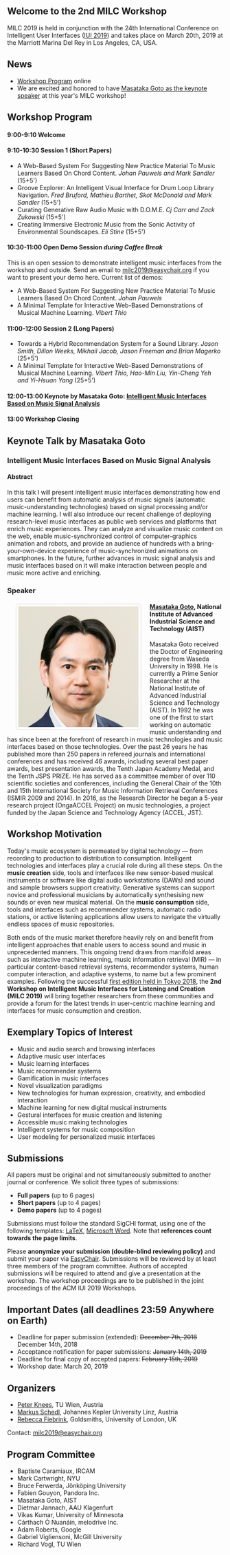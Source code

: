 ## Welcome to the 2nd MILC Workshop 
MILC 2019 is held in conjunction with the 24th International Conference on Intelligent User Interfaces ([IUI 2019](http://iui.acm.org/2019)) and takes place on March 20th, 2019 at the Marriott Marina Del Rey in Los Angeles, CA, USA. 

## News
- [Workshop Program](#workshop-program) online
- We are excited and honored to have [Masataka Goto as the keynote speaker](#keynote-talk-by-masataka-goto) at this year's MILC workshop!

## Workshop Program

#### 9:00-9:10	Welcome
#### 9:10-10:30 Session 1 (Short Papers)
- A Web-Based System For Suggesting New Practice Material To Music Learners Based On Chord Content. *Johan Pauwels and Mark Sandler* (15+5')
- Groove Explorer: An Intelligent Visual Interface for Drum Loop Library Navigation. *Fred Bruford, Mathieu Barthet, Skot McDonald and Mark Sandler* (15+5')
- Curating Generative Raw Audio Music with D.O.M.E. *Cj Carr and Zack Zukowski* (15+5')
- Creating Immersive Electronic Music from the Sonic Activity of Environmental Soundscapes. *Eli Stine* (15+5')

#### 10:30-11:00 Open Demo Session *during Coffee Break*
This is an open session to demonstrate intelligent music interfaces from the workshop and outside. Send an email to [milc2019@easychair.org](mailto:milc2019@easychair.org) if you want to present your demo here. Current list of demos: 
- A Web-Based System For Suggesting New Practice Material To Music Learners Based On Chord Content. *Johan Pauwels*
- A Minimal Template for Interactive Web-Based Demonstrations of Musical Machine Learning. *Vibert Thio*

#### 11:00-12:00 Session 2 (Long Papers)
- Towards a Hybrid Recommendation System for a Sound Library. *Jason Smith, Dillon Weeks, Mikhail Jacob, Jason Freeman and Brian Magerko* (25+5')
- A Minimal Template for Interactive Web-Based Demonstrations of Musical Machine Learning. *Vibert Thio, Hao-Min Liu, Yin-Cheng Yeh and Yi-Hsuan Yang* (25+5')

#### 12:00-13:00 Keynote by Masataka Goto: [Intelligent Music Interfaces Based on Music Signal Analysis](#keynote-talk-by-masataka-goto)

#### 13:00 Workshop Closing


## Keynote Talk by Masataka Goto
### Intelligent Music Interfaces Based on Music Signal Analysis

#### Abstract
In this talk I will present intelligent music interfaces demonstrating how end users can benefit from automatic analysis of music signals (automatic music-understanding technologies) based on signal processing and/or machine learning. I will also introduce our recent challenge of deploying research-level music interfaces as public web services and platforms that enrich music experiences. They can analyze and visualize music content on the web, enable music-synchronized control of computer-graphics animation and robots, and provide an audience of hundreds with a bring-your-own-device experience of music-synchronized animations on smartphones. In the future, further advances in music signal analysis and music interfaces based on it will make interaction between people and music more active and enriching.

### Speaker

<img src="/img/MasatakaGoto.jpg" alt="Masataka Goto" width="300" align="left" style="border: 1px solid #ddd; border-radius: 6px; padding: 5px; margin: 5px 20px; width: 280px;" />

#### [Masataka Goto](https://staff.aist.go.jp/m.goto/), National Institute of Advanced Industrial Science and Technology (AIST)
Masataka Goto received the Doctor of Engineering degree from Waseda University in 1998. He is currently a Prime Senior Researcher at the National Institute of Advanced Industrial Science and Technology (AIST). In 1992 he was one of the first to start working on automatic music understanding and has since been at the forefront of research in music technologies and music interfaces based on those technologies.
Over the past 26 years he has published more than 250 papers in refereed journals and international conferences and has received 46 awards, including several best paper awards, best presentation awards, the Tenth Japan Academy Medal, and the Tenth JSPS PRIZE. He has served as a committee member of over 110 scientific societies and conferences, including the General Chair of the 10th and 15th International Society for Music Information Retrieval Conferences (ISMIR 2009 and 2014). In 2016, as the Research Director he began a 5-year research project (OngaACCEL Project) on music technologies, a project funded by the Japan Science and Technology Agency (ACCEL, JST).



## Workshop Motivation
Today's music ecosystem is permeated by digital technology — from recording to production to distribution to consumption. Intelligent technologies and interfaces play a crucial role during all these steps. On the **music creation** side, tools and interfaces like new sensor-based musical instruments or software like digital audio workstations (DAWs) and sound and sample browsers support creativity. Generative systems can support novice and professional musicians by automatically synthesising new sounds or even new musical material. On the **music consumption** side, tools and interfaces such as recommender systems, automatic radio stations, or active listening applications allow users to navigate the virtually endless spaces of music repositories.

Both ends of the music market therefore heavily rely on and benefit from intelligent approaches that enable users to access sound and music in unprecedented manners. This ongoing trend draws from manifold areas such as interactive machine learning, music information retrieval (MIR) — in particular content-based retrieval systems, recommender systems, human computer interaction, and adaptive systems, to name but a few prominent examples. Following the successful [first edition held in Tokyo 2018](https://iui2018milc.github.io), the **2nd Workshop on Intelligent Music Interfaces for Listening and Creation (MILC 2019)** will bring together researchers from these communities and provide a forum for the latest trends in user-centric machine learning and interfaces for music consumption and creation.

## Exemplary Topics of Interest
- Music and audio search and browsing interfaces
- Adaptive music user interfaces
- Music learning interfaces
- Music recommender systems
- Gamification in music interfaces
- Novel visualization paradigms
- New technologies for human expression, creativity, and embodied interaction
- Machine learning for new digital musical instruments
- Gestural interfaces for music creation and listening
- Accessible music making technologies
- Intelligent systems for music composition
- User modeling for personalized music interfaces

## Submissions
All papers must be original and not simultaneously submitted to another journal or conference. We solicit three types of submissions:
- **Full papers** (up to 6 pages)
- **Short papers** (up to 4 pages)
- **Demo papers** (up to 4 pages)

Submissions must follow the standard SigCHI format, using one of the following templates: [LaTeX](https://github.com/sigchi/Document-Formats/tree/master/LaTeX), [Microsoft Word](http://st.sigchi.org/sigchi-paper-template/SIGCHIPaperFormat.docx). Note that **references count towards the page limits**.

Please **anonymize your submission (double-blind reviewing policy)** and submit your paper via [EasyChair](https://easychair.org/conferences/?conf=milc2019). Submissions will be reviewed by at least three members of the program committee. Authors of accepted submissions will be required to attend and give a presentation at the workshop. The workshop proceedings are to be published in the joint proceedings of the ACM IUI 2019 Workshops.

## Important Dates (all deadlines 23:59 Anywhere on Earth)
- Deadline for paper submission (extended): ~~December 7th, 2018~~ December 14th, 2018
- Acceptance notification for paper submissions: ~~January 14th, 2019~~
- Deadline for final copy of accepted papers: ~~February 15th, 2019~~
- Workshop date: March 20, 2019

## Organizers
- [Peter Knees](https://www.ifs.tuwien.ac.at/~knees/), TU Wien, Austria
- [Markus Schedl](https://www.jku.at/en/institute-of-computational-perception/about-us/people/markus-schedl/), Johannes Kepler University Linz, Austria
- [Rebecca Fiebrink](https://www.doc.gold.ac.uk/~mas01rf/homepage/), Goldsmiths, University of London, UK

Contact: [milc2019@easychair.org](mailto:milc2019@easychair.org)

## Program Committee
- Baptiste Caramiaux, IRCAM
- Mark Cartwright, NYU
- Bruce Ferwerda, Jönköping University
- Fabien Gouyon, Pandora Inc.
- Masataka Goto, AIST
- Dietmar Jannach, AAU Klagenfurt
- Vikas Kumar, University of Minnesota
- Cárthach Ó Nuanáin, melodrive Inc.
- Adam Roberts, Google
- Gabriel Vigliensoni, McGill University
- Richard Vogl, TU Wien
